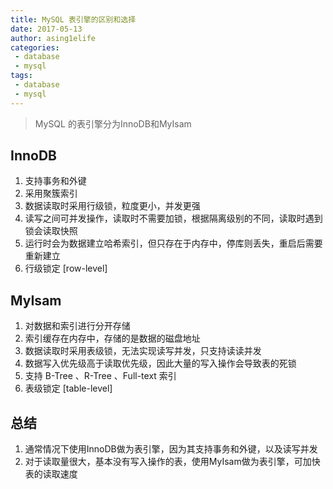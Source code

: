 ```yaml
---
title: MySQL 表引擎的区别和选择
date: 2017-05-13
author: asing1elife
categories:
 - database
 - mysql
tags:
 - database
 - mysql
---
```

> MySQL 的表引擎分为InnoDB和MyIsam  

## InnoDB
1. 支持事务和外键
2. 采用聚簇索引
3. 数据读取时采用行级锁，粒度更小，并发更强
4. 读写之间可并发操作，读取时不需要加锁，根据隔离级别的不同，读取时遇到锁会读取快照
5. 运行时会为数据建立哈希索引，但只存在于内存中，停库则丢失，重启后需要重新建立
6. 行级锁定 [row-level]

## MyIsam
1. 对数据和索引进行分开存储
2. 索引缓存在内存中，存储的是数据的磁盘地址
3. 数据读取时采用表级锁，无法实现读写并发，只支持读读并发
4. 数据写入优先级高于读取优先级，因此大量的写入操作会导致表的死锁
5. 支持 B-Tree 、R-Tree 、Full-text 索引
6. 表级锁定 [table-level]

## 总结
1. 通常情况下使用InnoDB做为表引擎，因为其支持事务和外键，以及读写并发
2. 对于读取量很大，基本没有写入操作的表，使用MyIsam做为表引擎，可加快表的读取速度